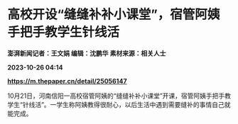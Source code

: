 # 高校开设“缝缝补补小课堂”，宿管阿姨手把手教学生针线活
**澎湃新闻记者：王文娟 编辑：沈鹏华 素材来源：相关人士**

**2023-10-26 04:14**

**https://m.thepaper.cn/detail/25056147**

10月21日，河南信阳一高校宿管阿姨的“缝缝补补小课堂”开课，宿管阿姨手把手教学生“针线活”。一学生称阿姨教得很耐心，以后生活中遇到需要缝补的事情自己就能完成。